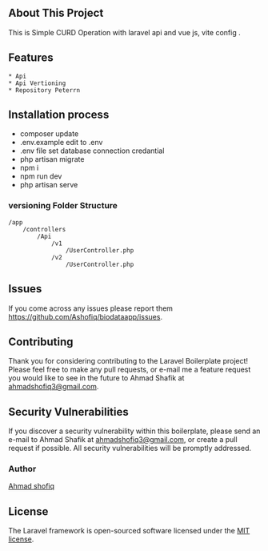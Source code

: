 
## About This Project 

This is Simple CURD Operation with laravel api and vue js, vite config .

## Features
    * Api
    * Api Vertioning 
    * Repository Peterrn
    

## Installation process

- composer update
- .env.example edit to .env
- .env file set database connection credantial
- php artisan migrate
- npm i 
- npm run dev
- php artisan serve
   

### versioning Folder Structure

    /app
        /controllers
            /Api
                /v1
                    /UserController.php
                /v2
                    /UserController.php

## Issues
If you come across any issues please report them https://github.com/Ashofiq/biodataapp/issues.

## Contributing
Thank you for considering contributing to the Laravel Boilerplate project! Please feel free to make any pull requests, or e-mail me a feature request you would like to see in the future to Ahmad Shafik at ahmadshofiq3@gmail.com.

## Security Vulnerabilities
If you discover a security vulnerability within this boilerplate, please send an e-mail to Ahmad Shafik at ahmadshofiq3@gmail.com, or create a pull request if possible. All security vulnerabilities will be promptly addressed.


### Author
<a href="https://bd.linkedin.com/in/ahmad-shafik-392a71109">Ahmad shofiq</a>

## License

The Laravel framework is open-sourced software licensed under the [MIT license](https://opensource.org/licenses/MIT).
